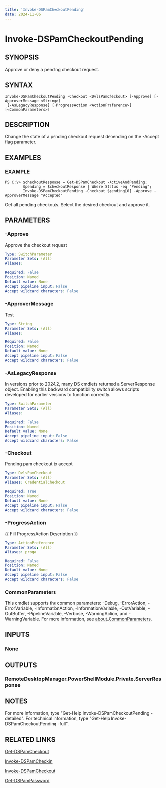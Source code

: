 ```yaml
---
title: 'Invoke-DSPamCheckoutPending'
date: 2024-11-06
---
```



# Invoke-DSPamCheckoutPending

## SYNOPSIS
Approve or deny a pending checkout request.

## SYNTAX

```
Invoke-DSPamCheckoutPending -Checkout <DvlsPamCheckout> [-Approve] [-ApproverMessage <String>]
 [-AsLegacyResponse] [-ProgressAction <ActionPreference>] [<CommonParameters>]
```

## DESCRIPTION
Change the state of a pending checkout request depending on the -Accept flag parameter.

## EXAMPLES

### EXAMPLE
```
PS C:\> $checkoutResponse = Get-DSPamCheckout -ActiveAndPending;
        $pending = $checkoutResponse | Where Status -eq "Pending";
        Invoke-DSPamCheckoutPending -Checkout $pending[0] -Approve -ApproverMessage "Accepted"
```

Get all pending checkouts.
Select the desired checkout and approve it.

## PARAMETERS

### -Approve
Approve the checkout request

```yaml
Type: SwitchParameter
Parameter Sets: (All)
Aliases:

Required: False
Position: Named
Default value: None
Accept pipeline input: False
Accept wildcard characters: False
```

### -ApproverMessage
Test

```yaml
Type: String
Parameter Sets: (All)
Aliases:

Required: False
Position: Named
Default value: None
Accept pipeline input: False
Accept wildcard characters: False
```

### -AsLegacyResponse
In versions prior to 2024.2, many DS cmdlets returned a ServerResponse object.
Enabling this backward compatibility switch allows scripts developed for earlier versions to function correctly.

```yaml
Type: SwitchParameter
Parameter Sets: (All)
Aliases:

Required: False
Position: Named
Default value: None
Accept pipeline input: False
Accept wildcard characters: False
```

### -Checkout
Pending pam checkout to accept

```yaml
Type: DvlsPamCheckout
Parameter Sets: (All)
Aliases: CredentialCheckout

Required: True
Position: Named
Default value: None
Accept pipeline input: False
Accept wildcard characters: False
```

### -ProgressAction
{{ Fill ProgressAction Description }}

```yaml
Type: ActionPreference
Parameter Sets: (All)
Aliases: proga

Required: False
Position: Named
Default value: None
Accept pipeline input: False
Accept wildcard characters: False
```

### CommonParameters
This cmdlet supports the common parameters: -Debug, -ErrorAction, -ErrorVariable, -InformationAction, -InformationVariable, -OutVariable, -OutBuffer, -PipelineVariable, -Verbose, -WarningAction, and -WarningVariable. For more information, see [about_CommonParameters](http://go.microsoft.com/fwlink/?LinkID=113216).

## INPUTS

### None
## OUTPUTS

### RemoteDesktopManager.PowerShellModule.Private.ServerResponse
## NOTES
For more information, type "Get-Help Invoke-DSPamCheckoutPending -detailed".
For technical information, type "Get-Help Invoke-DSPamCheckoutPending -full".

## RELATED LINKS

[Get-DSPamCheckout](http://127.0.0.1:1111/docs/Get-DSPamCheckout/)

[Invoke-DSPamCheckin](http://127.0.0.1:1111/docs/Invoke-DSPamCheckin/)

[Invoke-DSPamCheckout](http://127.0.0.1:1111/docs/Invoke-DSPamCheckout/)

[Get-DSPamPassword](http://127.0.0.1:1111/docs/Get-DSPamPassword/)

